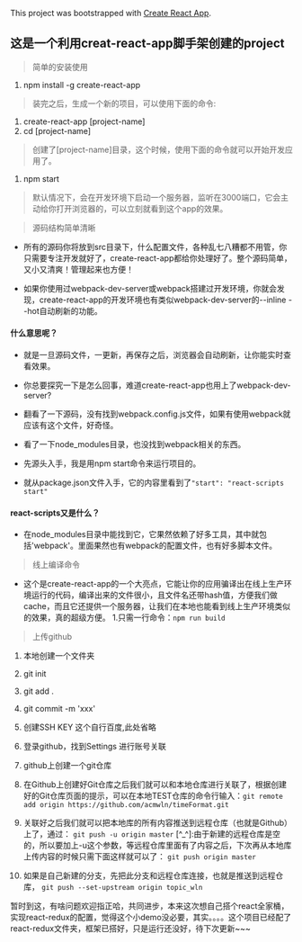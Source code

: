 This project was bootstrapped with [Create React App](https://github.com/facebookincubator/create-react-app).

## 这是一个利用creat-react-app脚手架创建的project

> 简单的安装使用
1. npm install -g create-react-app

> 装完之后，生成一个新的项目，可以使用下面的命令:
1. create-react-app [project-name]
2. cd [project-name]

> 创建了[project-name]目录，这个时候，使用下面的命令就可以开始开发应用了。
1. npm start 

> 默认情况下，会在开发环境下启动一个服务器，监听在3000端口，它会主动给你打开浏览器的，可以立刻就看到这个app的效果。

> 源码结构简单清晰

- 所有的源码你将放到src目录下，什么配置文件，各种乱七八糟都不用管，你只需要专注开发就好了，create-react-app都给你处理好了。整个源码简单，又小又清爽！管理起来也方便！

- 如果你使用过webpack-dev-server或webpack搭建过开发环境，你就会发现，create-react-app的开发环境也有类似webpack-dev-server的--inline --hot自动刷新的功能。

#### 什么意思呢？

- 就是一旦源码文件，一更新，再保存之后，浏览器会自动刷新，让你能实时查看效果。

- 你总要探究一下是怎么回事，难道create-react-app也用上了webpack-dev-server?

- 翻看了一下源码，没有找到webpack.config.js文件，如果有使用webpack就应该有这个文件，好奇怪。

- 看了一下node_modules目录，也没找到webpack相关的东西。

- 先源头入手，我是用npm start命令来运行项目的。

- 就从package.json文件入手，它的内容里看到了`"start": "react-scripts start"`

#### react-scripts又是什么？

- 在node_modules目录中能找到它，它果然依赖了好多工具，其中就包括'webpack'。里面果然也有webpack的配置文件，也有好多脚本文件。

> 线上编译命令

- 这个是create-react-app的一个大亮点，它能让你的应用骗译出在线上生产环境运行的代码，编译出来的文件很小，且文件名还带hash值，方便我们做cache，而且它还提供一个服务器，让我们在本地也能看到线上生产环境类似的效果，真的超级方便。
1.只需一行命令：`npm run build`


> 上传github

1. 本地创建一个文件夹

2. git init   

3. git add .

4. git commit -m 'xxx'

5. 创建SSH KEY   这个自行百度,此处省略

6. 登录github，找到Settings 进行账号关联

7. github上创建一个git仓库

8. 在Github上创建好Git仓库之后我们就可以和本地仓库进行关联了，根据创建好的Git仓库页面的提示，可以在本地TEST仓库的命令行输入：`git remote add origin https://github.com/acmwln/timeFormat.git`

9. 关联好之后我们就可以把本地库的所有内容推送到远程仓库（也就是Github）上了，通过：
`git push -u origin master` [^_^]:由于新建的远程仓库是空的，所以要加上-u这个参数，等远程仓库里面有了内容之后，下次再从本地库上传内容的时候只需下面这样就可以了： `git push origin master`

10. 如果是自己新建的分支，先把此分支和远程仓库连接，也就是推送到远程仓库，
`git push --set-upstream origin topic_wln  `



暂时到这，有啥问题欢迎指正哈，共同进步，本来这次想自己搭个react全家桶，实现react-redux的配置，觉得这个小demo没必要，其实。。。。这个项目已经配了react-redux文件夹，框架已搭好，只是运行还没好，待下次更新~~~


